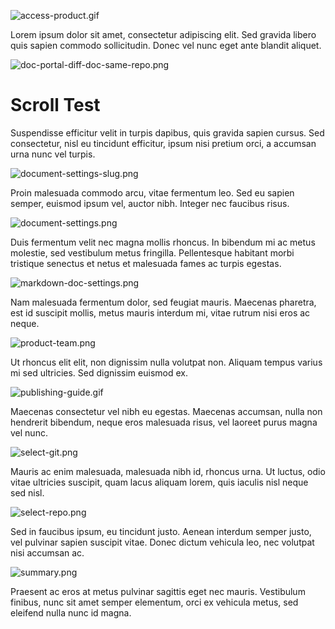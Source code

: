 ![access-product.gif](../assets/new-publishing/access-product.gif)

Lorem ipsum dolor sit amet, consectetur adipiscing elit. Sed gravida libero quis sapien commodo sollicitudin. Donec vel nunc eget ante blandit aliquet. 

![doc-portal-diff-doc-same-repo.png](../assets/new-publishing/doc-portal-diff-doc-same-repo.png)

# Scroll Test

Suspendisse efficitur velit in turpis dapibus, quis gravida sapien cursus. Sed consectetur, nisl eu tincidunt efficitur, ipsum nisi pretium orci, a accumsan urna nunc vel turpis.

![document-settings-slug.png](../assets/new-publishing/document-settings-slug.png)

Proin malesuada commodo arcu, vitae fermentum leo. Sed eu sapien semper, euismod ipsum vel, auctor nibh. Integer nec faucibus risus.

![document-settings.png](../assets/new-publishing/document-settings.png)

Duis fermentum velit nec magna mollis rhoncus. In bibendum mi ac metus molestie, sed vestibulum metus fringilla. Pellentesque habitant morbi tristique senectus et netus et malesuada fames ac turpis egestas.

![markdown-doc-settings.png](../assets/new-publishing/markdown-doc-settings.png)

Nam malesuada fermentum dolor, sed feugiat mauris. Maecenas pharetra, est id suscipit mollis, metus mauris interdum mi, vitae rutrum nisi eros ac neque.

![product-team.png](../assets/new-publishing/product-team.png)

Ut rhoncus elit elit, non dignissim nulla volutpat non. Aliquam tempus varius mi sed ultricies. Sed dignissim euismod ex.

![publishing-guide.gif](../assets/new-publishing/publishing-guide.gif)

Maecenas consectetur vel nibh eu egestas. Maecenas accumsan, nulla non hendrerit bibendum, neque eros malesuada risus, vel laoreet purus magna vel nunc.

![select-git.png](../assets/new-publishing/select-git.png)

Mauris ac enim malesuada, malesuada nibh id, rhoncus urna. Ut luctus, odio vitae ultricies suscipit, quam lacus aliquam lorem, quis iaculis nisl neque sed nisl.

![select-repo.png](../assets/new-publishing/select-repo.png)

Sed in faucibus ipsum, eu tincidunt justo. Aenean interdum semper justo, vel pulvinar sapien suscipit vitae. Donec dictum vehicula leo, nec volutpat nisi accumsan ac.

![summary.png](../assets/new-publishing/summary.png)

Praesent ac eros at metus pulvinar sagittis eget nec mauris. Vestibulum finibus, nunc sit amet semper elementum, orci ex vehicula metus, sed eleifend nulla nunc id magna.
